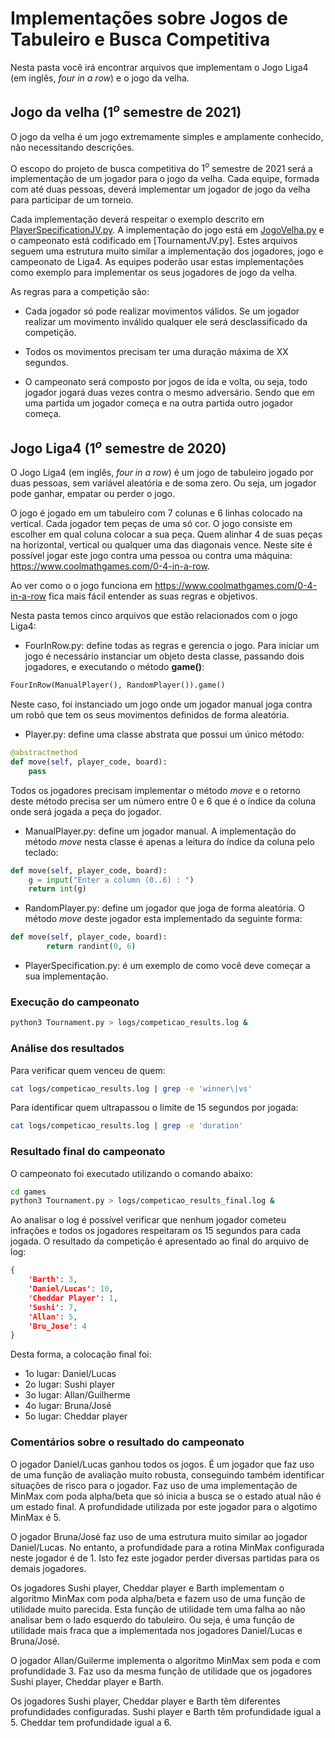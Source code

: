 # Implementações sobre Jogos de Tabuleiro e Busca Competitiva

Nesta pasta você irá encontrar arquivos que implementam o Jogo Liga4 (em inglês, *four in a row*) e o jogo da velha. 

## Jogo da velha ($1^{o}$ semestre de 2021)

O jogo da velha é um jogo extremamente simples e amplamente conhecido, não necessitando descrições. 

O escopo do projeto de busca competitiva do $1^{o}$ semestre de 2021 será a implementação de um jogador para o jogo da velha. Cada equipe, formada com até duas pessoas, deverá implementar um jogador de jogo da velha para participar de um torneio. 

Cada implementação deverá respeitar o exemplo descrito em [PlayerSpecificationJV.py](PlayerSpecificationJV.py). A implementação do jogo está em [JogoVelha.py](JogoVelha.py) e o campeonato está codificado em [TournamentJV.py]. Estes arquivos seguem uma estrutura muito similar a implementação dos jogadores, jogo e campeonato de Liga4. As equipes poderão usar estas implementações como exemplo para implementar os seus jogadores de jogo da velha. 

As regras para a competição são:

* Cada jogador só pode realizar movimentos válidos. Se um jogador realizar um movimento inválido qualquer ele será desclassificado da competição.

* Todos os movimentos precisam ter uma duração máxima de XX segundos.

* O campeonato será composto por jogos de ida e volta, ou seja, todo jogador jogará duas vezes contra o mesmo adversário. Sendo que em uma partida um jogador começa e na outra partida outro jogador começa. 

## Jogo Liga4 ($1^{o}$ semestre de 2020)

O Jogo Liga4 (em inglês, *four in a row*) é um jogo de tabuleiro jogado por duas pessoas, sem variável aleatória e de soma zero. Ou seja, um jogador pode ganhar, empatar ou perder o jogo. 

O jogo é jogado em um tabuleiro com 7 colunas e 6 linhas colocado na vertical. Cada jogador tem peças de uma só cor. O jogo consiste em escolher em qual coluna colocar a sua peça. Quem alinhar 4 de suas peças na horizontal, vertical ou qualquer uma das diagonais vence. Neste site é possível jogar este jogo contra uma pessoa ou contra uma máquina: https://www.coolmathgames.com/0-4-in-a-row. 

Ao ver como o o jogo funciona em https://www.coolmathgames.com/0-4-in-a-row fica mais fácil entender as suas regras e objetivos. 

Nesta pasta temos cinco arquivos que estão relacionados com o jogo Liga4: 

* FourInRow.py: define todas as regras e gerencia o jogo. Para iniciar um jogo é necessário instanciar um objeto desta classe, passando dois jogadores, e executando o método **game()**:

````python
FourInRow(ManualPlayer(), RandomPlayer()).game()
````
Neste caso, foi instanciado um jogo onde um jogador manual joga contra um robô que tem os seus movimentos definidos de forma aleatória. 

* Player.py: define uma classe abstrata que possui um único método: 

````python   
@abstractmethod
def move(self, player_code, board):
    pass
````
Todos os jogadores precisam implementar o método *move* e o retorno deste método precisa ser um número entre 0 e 6 que é o índice da coluna onde será jogada a peça do jogador. 

* ManualPlayer.py: define um jogador manual. A implementação do método *move* nesta classe é apenas a leitura do índice da coluna pelo teclado: 

````python
def move(self, player_code, board):
    g = input("Enter a column (0..6) : ") 
    return int(g)
````

* RandomPlayer.py: define um jogador que joga de forma aleatória. O método *move* deste jogador esta implementado da seguinte forma: 

````python
def move(self, player_code, board):
        return randint(0, 6)
````

* PlayerSpecification.py: é um exemplo de como você deve começar a sua implementação. 

### Execução do campeonato

````bash
python3 Tournament.py > logs/competicao_results.log &
````

### Análise dos resultados

Para verificar quem venceu de quem:

````bash
cat logs/competicao_results.log | grep -e 'winner\|vs'  
````

Para identificar quem ultrapassou o limite de 15 segundos por jogada:

````bash
cat logs/competicao_results.log | grep -e 'duration' 
````

### Resultado final do campeonato

O campeonato foi executado utilizando o comando abaixo:

````bash
cd games
python3 Tournament.py > logs/competicao_results_final.log &
````

Ao analisar o log é possível verificar que nenhum jogador cometeu infrações e todos os jogadores respeitaram os 15 segundos para cada jogada. O resultado da competição é apresentado ao final do arquivo de log:

````json
{
    'Barth': 3, 
    'Daniel/Lucas': 10, 
    'Cheddar Player': 1, 
    'Sushi': 7, 
    'Allan': 5, 
    'Bru_Jose': 4
}
````

Desta forma, a colocação final foi: 

* 1o lugar: Daniel/Lucas
* 2o lugar: Sushi player
* 3o lugar: Allan/Guilherme
* 4o lugar: Bruna/José
* 5o lugar: Cheddar player

### Comentários sobre o resultado do campeonato

O jogador Daniel/Lucas ganhou todos os jogos. É um jogador que faz uso de uma função de avaliação muito robusta, conseguindo também identificar situações de risco para o jogador. Faz uso de uma implementação de MinMax com poda alpha/beta que só inicia a busca se o estado atual não é um estado final. A profundidade utilizada por este jogador para o algotimo MinMax é 5.

O jogador Bruna/José faz uso de uma estrutura muito similar ao jogador Daniel/Lucas. No entanto, a profundidade para a rotina MinMax configurada neste jogador é de 1. Isto fez este jogador perder diversas partidas para os demais jogadores. 

Os jogadores Sushi player, Cheddar player e Barth implementam o algoritmo MinMax com poda alpha/beta e fazem uso de uma função de utilidade muito parecida. Esta função de utilidade tem uma falha ao não analisar bem o lado esquerdo do tabuleiro. Ou seja, é uma função de utilidade mais fraca que a implementada nos jogadores Daniel/Lucas e Bruna/José. 

O jogador Allan/Guilerme implementa o algoritmo MinMax sem poda e com profundidade 3. Faz uso da mesma função de utilidade que os jogadores Sushi player, Cheddar player e Barth. 

Os jogadores Sushi player, Cheddar player e Barth têm diferentes profundidades configuradas. Sushi player e Barth têm profundidade igual a 5. Cheddar tem profundidade igual a 6. 








